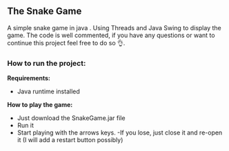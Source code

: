 ## The Snake Game
A simple snake game in java . Using Threads and Java Swing to display the game. The code is well commented, if you have any questions or want to continue this project feel free to do so 👌.

### How to run the project:

**Requirements:**
- Java runtime installed

**How to play the game:**
- Just download the SnakeGame.jar file
- Run it
- Start playing with the arrows keys.
-If you lose, just close it and re-open it (I will add a restart button possibly)
